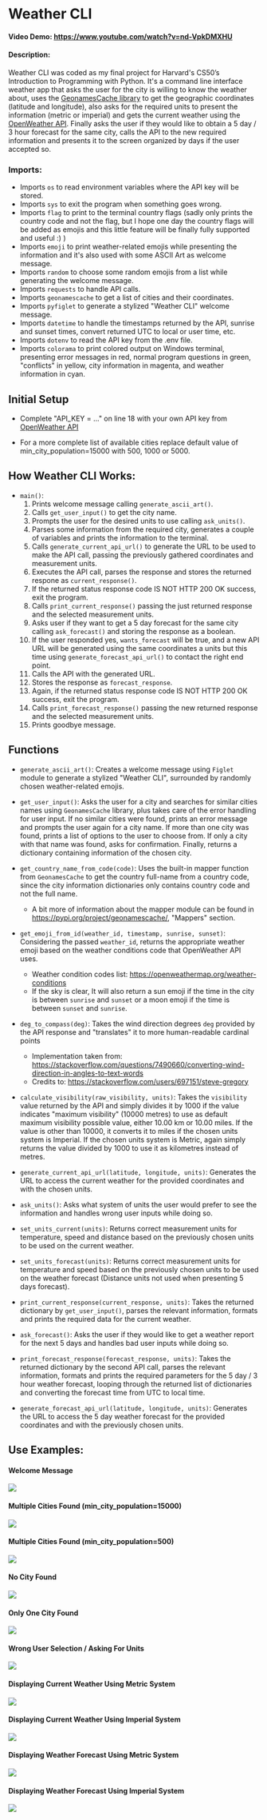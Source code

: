 # Weather CLI

#### Video Demo: https://www.youtube.com/watch?v=nd-VpkDMXHU

#### Description:

Weather CLI was coded as my final project for Harvard's CS50’s Introduction to Programming with Python. It's a command line interface weather app that asks the user for the city is willing to know the weather about, uses the [GeonamesCache library](https://pypi.org/project/geonamescache/) to get the geographic coordinates (latitude and longitude), also asks for the required units to present the information (metric or imperial) and gets the current weather using the [OpenWeather API](https://openweathermap.org/api). Finally asks the user if they would like to obtain a 5 day / 3 hour forecast for the same city, calls the API to the new required information and presents it to the screen organized by days if the user accepted so.

### Imports:

- Imports `os` to read environment variables where the API key will be stored.
- Imports `sys` to exit the program when something goes wrong.
- Imports `flag` to print to the terminal country flags (sadly only prints the country code and not the flag, but I hope one day the country flags will be added as emojis and this little feature will be finally fully supported and useful :) )
- Imports `emoji` to print weather-related emojis while presenting the information and it's also used with some ASCII Art as welcome message.
- Imports `random` to choose some random emojis from a list while generating the welcome message.
- Imports `requests` to handle API calls.
- Imports `geonamescache` to get a list of cities and their coordinates.
- Imports `pyfiglet` to generate a stylized "Weather CLI" welcome message.
- Imports `datetime` to handle the timestamps returned by the API, sunrise and sunset times, convert returned UTC to local or user time, etc.
- Imports `dotenv` to read the API key from the .env file.
- Imports `colorama` to print colored output on Windows terminal, presenting error messages in red, normal program questions in green, "conflicts" in yellow, city information in magenta, and weather information in cyan.

## Initial Setup 

- Complete "API_KEY = ..." on line 18 with your own API key from [OpenWeather API](https://openweathermap.org/)

- For a more complete list of available cities replace default value of min_city_population=15000 with 500, 1000 or 5000.

## How Weather CLI Works:

- `main()`:
    1. Prints welcome message calling `generate_ascii_art()`.
    2. Calls `get_user_input()` to get the city name.
    3. Prompts the user for the desired units to use calling `ask_units()`.
    4. Parses some information from the required city, generates a couple of variables and prints the information to the terminal.
    5. Calls `generate_current_api_url()` to generate the URL to be used to make the API call, passing the previously gathered coordinates and measurement units.
    6. Executes the API call, parses the response and stores the returned respone as `current_response()`.
    7. If the returned status response code IS NOT HTTP 200 OK success, exit the program.
    8. Calls `print_current_response()` passing the just returned response and the selected measurement units.
    9. Asks user if they want to get a 5 day forecast for the same city calling `ask_forecast()` and storing the response as a boolean.
    10. If the user responded yes, `wants_forecast` will be true, and a new API URL will be generated using the same coordinates a units but this time using `generate_forecast_api_url()` to contact the right end point.
    11. Calls the API with the generated URL.
    12. Stores the response as `forecast_response`.
    13. Again, if the returned status response code IS NOT HTTP 200 OK success, exit the program.
    14.  Calls `print_forecast_response()` passing the new returned response and the selected measurement units.
    15. Prints goodbye message.

## Functions

- `generate_ascii_art()`: Creates a welcome message using `Figlet` module to generate a stylized "Weather CLI", surrounded by randomly chosen weather-related emojis.

- `get_user_input()`: Asks the user for a city and searches for similar cities names using `GeonamesCache` library, plus takes care of the error handling for user input. If no similar cities were found, prints an error message and prompts the user again for a city name. If more than one city was found, prints a list of options to the user to choose from. If only a city with that name was found, asks for confirmation. Finally, returns a dictionary containing information of the chosen city.

- `get_country_name_from_code(code)`: Uses the built-in mapper function from `GeonamesCache` to get the country full-name from a country code, since the city information dictionaries only contains country code and not the full name.
    - A bit more of information about the mapper module can be found in https://pypi.org/project/geonamescache/, "Mappers" section.

- `get_emoji_from_id(weather_id, timestamp, sunrise, sunset)`: Considering the passed `weather_id`, returns the appropriate weather emoji based on the weather conditions code that OpenWeather API uses. 
    - Weather condition codes list: https://openweathermap.org/weather-conditions
    - If the sky is clear, It will also return a sun emoji if the time in the city is between `sunrise` and `sunset` or a moon emoji if the time is between `sunset` and `sunrise`.

- `deg_to_compass(deg)`: Takes the wind direction degrees `deg` provided by the
    API response and "translates" it to more human-readable cardinal points
    - Implementation taken from: https://stackoverflow.com/questions/7490660/converting-wind-direction-in-angles-to-text-words
    - Credits to: https://stackoverflow.com/users/697151/steve-gregory

- `calculate_visibility(raw_visibility, units)`: Takes the `visibility` value returned by the API and simply divides it by 1000 if the value indicates "maximum visibility" (10000 metres) to use as default maximum visibility possible value, either 10.00 km or 10.00 miles. If the value is other than 10000, it converts it to miles if the chosen units system is Imperial. If the chosen units system is Metric, again simply returns the value divided by 1000 to use it as kilometres instead of metres.

- `generate_current_api_url(latitude, longitude, units)`: Generates the URL to access the current weather for the provided coordinates and with the chosen units.

- `ask_units()`: Asks what system of units the user would prefer to see the information and handles wrong user inputs while doing so.

- `set_units_current(units)`: Returns correct measurement units for temperature, speed and distance based on the previously chosen units to be used on the current weather.

- `set_units_forecast(units)`: Returns correct measurement units for temperature and speed based on the previously chosen units to be used on the weather forecast (Distance units not used when presenting 5 days forecast).

- `print_current_response(current_response, units)`: Takes the returned dictionary by `get_user_input()`, parses the relevant information, formats and prints the required data for the current weather.

- `ask_forecast()`: Asks the user if they would like to get a weather report for the next 5 days and handles bad user inputs while doing so.

- `print_forecast_response(forecast_response, units)`: Takes the returned dictionary by the second API call, parses the relevant information, formats and prints the required parameters for the 5 day / 3 hour weather forecast, looping through the returned list of dictionaries and converting the forecast time from UTC to local time.

- `generate_forecast_api_url(latitude, longitude, units)`: Generates the URL to access the 5 day weather forecast for the provided coordinates and with the previously chosen units.

## Use Examples:

#### Welcome Message
![](https://lh3.googleusercontent.com/pgkVBhjaAGBwpPJR1nG2XjmpPMzwp1W-ya69dXXeMofebCc6CdnwqVqjMRxHJcpLwkpv4EeNowse0xQQP55PuPx8Yk15XvoQappSUZXypSscioIrE1tSqYPmX3hqpJKoiWRqe_TreUHAO2UIfR5H1CSoBgws5O0uvbkZt4QIODsbOKWET08mApT3jVRn93uvJLKVPYL8m-jvZWlb-Qi4K8DfDs0frgH7Q2rsbcD4WL6osL10HUoZ-XxbF-3hXJ7ioncAdGKXI6pL6EJBIaDTD7e-vjcYYutTppnvZswhCP0-QZyvvsAoc6Lv-mL4kVuXXBHtuIAnLWZ2iYr2BnCnF6YWGcSRiETuVEv-xK4apsoGVJdeT4hFfmfx3LxhWH5FYQTuIvG1t_ymVOtwyvAcZVhDcZZcTd2SSVru9LcsK80V4WoOiIWYLH_J1-KiphqvXk6nJxEtJAUoF5mGd4L4h3G5AVWWdrSNMk2_l7v1OCCTOWS4K5chF2bojTEtHZaAmPJ9PjSka4AsbYyDD5OG27uIMDPkgh_D959FhAiqEeq70X1sk2pEDCljAsDvvKgeS9Cb9nsQRvEBPQ_dWWJIam5VB_0CRdKySTnqMo7v9QJsXE49O58aqPyUYH9eSmKva0-Mf0xqHz_NOE18a9sSMRtAsW7OPI3cb5sMiMDMNuzvLDq_om_Annvvikv2PHcvIlhsrrPpV-WyfeNRejBt_vwUOjH-pO2-_hX2ZRQ9u-btnZ1y3Ita_ahABf9nZ0gqS5FcJtSuWBSOXec0lb-1ppXP9DUmvHilQ9VjCNEIQ_kPFKJqx18YDz-P5tEDRlE_pENkoP2taWIThfjUYNUUuYjsMux4nefriGVKp1r6sk1bessvKTMsq2KGWPftCLXiZ0LLxY4RvZJsFxzs1pE4g9SQzWy-W6ditwAyziVp1VEX=w626-h268)

#### Multiple Cities Found (min_city_population=15000)
![](https://lh3.googleusercontent.com/3X53icQ9a28HEby6gheb5J3nlnhYrrZbLVfJx0cnkwirrsvuocZedWNJ5qpqQoffGlLQkq4eRb1FGbbZG-utMasGGaBE-eLKOGkkiGJQpli2uLV0aQ54wDE57xGNhe-7hIO7AKkjHfU2SgZVjh7DiexWTTjEQB6jvJZmtz16Sss0UKLE6dBWtSCM8K0DiHKf7-aQ9xYwwDV4-TUsuQBjWtLC9WgCiz1Ovz5QmcGk5LbZY67Ochh8H2xyZhAK_UzpNvx6Guihk9SIXwePOxgMSh4v1teQ9SHIJAIPIFLS7WKiH0b7tdrxyYGI431XpxK0v0aKnzJHFqtfrqZuynYcSiZa1rGvYNXE0wZ6-QgNslU3h7jZc38c5X0pXZ_Hp_9zv5cPTNIw-ic9je3G686Iq64DInHj8pcEIHmd4tTOzeOjXzO6_44fL__nU2XHufpx45vCu8_PRoJtarhgDFe3TSp2umQnF__0QFhaTMqODg2LPwmGJlkHc4P-_kRuA1i5Wi0mdxow0Y5pO5Ow8LaTd2pwxd4FqQ78WeimmYy3-pAN-2PkynwiFF4UWSgllQqZIkVbBr7YE-i1c2Y_kJqiXuBL1lVD4ML9uXRPsiSR1vd--SGQqvBBp7oZrdNRm80CBux8Emia4iwQAQMfKdI0OU44BR4dTTkLtRdO5W8WtfwlURZl0K9ecvMJDHWKls4ItdVlUwvLLiC1ZhH7wVKFIJ-a9utfkE7EtkjKqQbzofjFTTJwluz7fWHpyGLkvmn7RYSqqSP6wpA8jxt8HxDvQwrdnbgPDGDk_21LLuXAFiH5A1P9RPh6j1Fz33AwyQEH1Hc8dxl0wx75jdtXxumeZZCS2lj7VHSJmdjh02mUURnKI_eF9GQK3CFY2ngxSGyPpfXxcdlIVDJteCkhRoObkqn3fOEfCqxaaQM5SFSqIceg=w628-h451)

#### Multiple Cities Found (min_city_population=500)
![](https://lh3.googleusercontent.com/EKlZIvYArGarp2gfkDTsqWi5DDTnRDiVh3S6RBhkjJy7o0N4tpvAdiksvz9L88WHqmMEkLReYtpVyAuyfVdFySAe02sYHGlH7H7yJuIKxO0ofS59keVzTtIdiniFG9_jbo6cyTaYHPXxi11BsASjAQfi0vQeSoYh6HU2uG7HZf2jS81G_XouzH7tGZwmXsweZf-J9yelkV1eYWFVJnT0Xo7SkdtIq7Bz46aH9f0i09wvSKY_b6Y6Ka8FnctQelTHox-SsiNE4HKEIc2zgQv-UQ9__LYUuGk5GH47gOav0UFajn7gBKtjL9Il5Uc4HDEH-lmiKLpwoos3YIPfw_zpWC7R27vHBLFWmmz2DvlVKypOxeSJp_0vnNH4pc1Mpf-QEOFotjobX7ZVkixxMaKXPTKMEXfFW_xgnb2VVWzF4ImBt2N_x7sMC2lNtnyCZzqtwpQYVXBXnsvYRbA4bRXE938KK4owhmREmcoNKLw67MwrcqVRuOjep-LYjxU7DF0whQA1qI0kvPdnh7csegHsckMRyDmhXCe5gXdsC6LLdVu-S6gXt9QOJlU-NiIVXQDZ0n0SevYk6CA_VOp6vlHWLG8Q01G_hSNpItMGtP1es3DIgJ8k2wxMX-GjBvVlO7DqQYBZd1IudsU495To6iUe1gewQX7OjWlwr5l411fLXcLZlqQ95cZxsVXkhpGpg6R2l6s_QUJsAMC2Z3Va1PVqe-Kq-BfQOfofrDMF9akETfLZzwgOhL2wmENHvpd1KICKMJBn8OWnTIy2KKZ534T44JA_13kmqR33fWtgTwmonVlGdjYXLtIN4Y_IRuZhcyV_6EW0CtW1Fv4ARH3hIsA80FftiroTXgosHDCDJtYtZy9xIFDpD-bI6hF51aSnIO8OUK0WJ9NllZoJ2-nbvSgQWedfIUE9qHtGn3LlcPDAga9R=w568-h813)

#### No City Found
![](https://lh3.googleusercontent.com/5WNt9U12s87PqMT2mvpTcCkn7ORXwiNhBJfjkVH6uYxESuC1FXQobtZAR-_UyKe7irLxCT1kDa7VU3wYLh1zhqcgCFwHyLlhrqV0NmVpHkgTam8pJNQ0pr2SPk5_R3KoATj0FtXnflAhamuGrbyDWH9Oq-TLNWGeIWG_TSwilrNvEGdYSDHxA2ndSrmz4V98YrTVwgZ3wfovZ4BuRh5ZrYGUtX1HPu0Ijyb_SJRwnSzwx5T1T-zg_SiOg0hkhpwvaPXu5rRj0uzxcB7gJYYpPiUJHxy9tNyjgLOsxkUue3UdzW3FHfsIrm9cuASKD3Hb-9TC1pAnz2ah5jxSz-AfDFwM8uwa8retvxr9kV0_gWLSZ0Zpfp7FTsG5sGWjapvzU64aFXV2epKKefnDMCsRtyZO3HasvejRAiAKZUkjz13n39DlBuOYf2T5c72KZp50vk_lwUuo2hehlYk_vSNYJdFI3W6cux1ptocGiRGUoFnHiRsMqxR6QAyUmAxwrYy1TslRlEsIoa99D5Z0UIpN_yanZcCkQ_EfIPWirbRQ4qtKA2iqdelWreAxfdZB-I9TJ0Znt5sH-c-zsOntYkOVQqOfaStfc-eyBmUZIOcs9OvfUyRmsHVXlWEHnW4lyqsL4gGMP-tOZ1VnwRZqztCzoVtC0E3g2Nvh0bWYC0ZNrXz5IvOEANBu2aF-X_ZZtrKVu8jKHL8ZzsAzTZ9R_tsQ69W9N0e43vCFX9930gyws6bJcVz0B9IowZ0N3ouFfjWu2inVccmC0-I3OV1lNjXdJEJR7ixk1U0qMr_AR6yaU7b4hg9O9d08kgjC5qtDBJwwnI8hkuXlwgH8L6ioewPt5vhaWFua0msLxkRBiQA6-VVwLBnOmF3_OSdctPgFrunojGJNLNDOcNNhjhmUBRxHVh41ycHchK6yxKSyiWiKNbET=w589-h390)

#### Only One City Found
![](https://lh3.googleusercontent.com/DpQPgFi4b7YsszjkG2jK7FlqL6EqMrZrD7h-qTL6A-PPato1AO6eWb-C5f_4Ljr-DJEqgctTuhRxG9Vu0tGCgTm3U43FKKkvkKKAeHZMTkbksWGh5ePHpvJE3X2G_QtbD8HznME0vaQpruBQ68vBkK2CxA6_99kkxaBTLIVThRen3rpizMLc0Y-kv2_eS4PF96mybl0u-Mw38NnPhQH9SUdRVLPkGUfGLsW8fqNCCirImyMQ_V0nLw5BhPYc4cWI0XNeDEqyLAt2zza8CnDRtcDp42xurObXkGvrM1DK2BMyVXlbVNaIqbbpTALJwlBvY5WjjPslDQ8YwKvTIC4Zd4c-s6X_6xNKne98lCDrRsTD-VdFIIWVpKRPh3Ki7S01fUxVlUCi9t63-zfNlIDwMTc2oOGvZTMuocN6yVYtmasLaFT33ZPpafNKd7DcHCrev11uPkooFfMF8kuWwDSMxaNLH9ZtHrzLallWUQuTUupbklFEmaw_YTzY5sp3D93Rv3jJv43qtWN0w-bDaMVpbkU5x12KXCVfIts_5_VNvKyeq1Eiox-dMFYB9JssJ4VVfhWuXJ2U9aucch7aGQVjspNVO8iYmLnhcN_QTpKdBjTHJSMKnazj9dbNMNv6etmf6X6fQzLxatGpNbPl-8zfc-aQwM0_0kj3LWs84e_G72hRCXfbxMH5IfOM3imRN0mjoeNOLOZOEn4vTRfxyJBEjAzbg6sFodNBTNjKye6XtvDoJesRa_rNvKEIAQbwOHu2-esn-X723wWC9cvz-cnX-DNOxzrfp3ZYgT2gYLYF1k_hvUWP-welsYEW-K5lm_9_6Vkip9LSN3O880ifpfCj1Pw_jLcRRUxULf_WtxdgMFtLYp5cpreACOJTCFiDH1KUIkqCcBAXbDR9LRHjk6g7YbMJCs05Su71aVG10YgnEMUD=w610-h273)

#### Wrong User Selection / Asking For Units
![](https://lh3.googleusercontent.com/PKG0YvW5oAnTWcILwpf0la_4M3s9DW1enpU2ieeQzhDTu4wC3qCsXhnfGxSQ6vJ3d4ZnjnP6RQPLQuok5WsJYHwq8G0A2KePuDnYjXa3uHvH8e7hLNuptX3z9hv69D_Nafk7PGYK5sUcFKuLNR79nLNOooA4Nj-9nqav1i16nU8Gwk0lLliX4okjdwqfjb-dlVS22R9CrWpT72IKFCuxLWlIve2X4A-k3-bIip4_T2HmRKL42Xhe5zPYcC2BoI-HD37bDJNZL3oVeKorfqqNZNTfqPy2BSeRafYxfxWHJMnU5n_NFibEEfBpHYAXnMo0DIkPMozZxRyhukF9Zm7Z6ib5O7nibtnJXT0Ld0WYdVYm71dMyYhCh3LBBfwynCUGFIHpX6fiFzwvG18Z_h2cY6f4d4wCbt-adiQpcO7ZvqRPiWFXH_ADA035BXi-elPJbOl8wKx6LYTIA0OpJBOKCGGnbh29Tv157B9Td8OI1_aV-pZ1vuTBLQZ9ZcqgGH0vE61wiDIFXe_BbgDgJHAQVnC58VSrvRd2L7pwE7W6WTqLo_TBRd-gbQOR4AnerKyk_ereppnV0BpL_7HABK3p1bXKT5XKCHwk93JV0HKptllLiDMoXC-cpSc3S6ZOTpNvE_4tqDyG8zoO9_nvSb3JQAKeLaxM7UDn_BWDHEY6S7HhXakYH3Hlq8JgmAlnBHbmlnZ3j4wp8B4QZj_Ott19h-8rcfF5VLdQL9MNAO2ixAhhgoYiw0nqWv4207MgHmucP7Cgh0md6PWAwBsKU9_l3fGG8zjJvsmMPkxOAv88pCt4ETt6BC-15T27aFYSOGKmFLhKgwey8e748yjSd-GORRoEuf9PExvHGLMXmf1FT4f_NLkVYKvi2eMpyLsvJAaYt1QCSoIKRS-_folYic-JLS7gVoOM8u4_jEP-tAWHx1Xj=w657-h654)

#### Displaying Current Weather Using Metric System
![](https://lh3.googleusercontent.com/QJ6wKtgXWouVB-KNOm6u4O8hnkQfZZqNiaYJBSxOuja84znt_8IjgYPYi7LzY2-9u08Jlg6hCOxLRKHtZSKiACl_yox7lchQOKgfz2JVSp102wfPRWvMxbApS05BZTJVkC9-Bugh-czsI6aBCULKO9C_AwnXIsSnEXWSWN4K9ijVj9aRrzhLG_w_g1p5FGdUGe1-NjmQlLmrB2VhYSlSUm_qD4I9Vzy-t-p_TP_DMsPHP4KFjW0xYy7oJIvtrYo0lsIt-lNpGdnVFARIt-PLyK4KkoUK32ebsiD8gPlt8h8spOZQEjZAFs7HJu6s6XJ3O5ibwwgPMRquqopcSrsMzdL9Fv9AXugBbCIAChoWXQhifMtbEFn8FEOHya6GHRhJmf3NvQcKkUBCWEl1yVyHu6Ii1R0bR6TJxJYHhWvBXRWRMuexNKe4-7_OwNUIzogrUsc30m1YkmLYU2Od6Do5S6Cbxj87cpKODqBAu9wYwAUHRkm8BAaSNAiPPFlJJzhkF8qNsiOV40w6Jra_Y3TIEXj_7rd6S316laxjwiP-DANTo9EhKwevZbTSIoRe2JE-sNX_Lg1ec5QVbrR-xETfyFqx68-tE4D12EaHh7h2dNEpfZgq1hMFwWuTyhJEJ2bBNIKHhr4fmsp-N0zoucfL4QG7AUD_EMN4pttkT7LOIvqfbQGz16p0YlD3xhiDjdOwLCwSjzitfnCB12mSxeqyWlITKvzzVN_cSV5PxEm68zPWzvO5mHt7aOkIAhfN8XHUHmwjhv3OEe9XSPQElIRyhQi3Jo2FkeqhoLC1s_NTMf9dze-vm9a5Mnde8N05sZ5ax00033xQPCR-kTYfRqDlvN0Z9BPSNXNT2XBaiDlWh7ZfjDBava3nTfFpcYjATfn6esSYvGwj-8bqXMRC7ryBEw3onmggxX6gUBSPXXVzSvyg=w718-h943)

#### Displaying Current Weather Using Imperial System
![](https://lh3.googleusercontent.com/k289XSJ0DMBkfM89y2IHxMnhdf49lh6yQUtWmrUkHl_sJHvUNXGncNYTwSoMwKdp0SW78wYXuP-OyM3PzBznv9CJGov0t054FaPLYwPB8fpsqKmtx7qzbTwH4B_AdXDfP7s7ikUb-6JazP5UN5Of1N-Enl9fuLqgOjmEk3HwEWtXrJzwxKyJzFgLS9jo4j3F_NKCfOEf2rK0y7sBjRg3goVY1yY9KG1mRFaduzvWX9wNuSpVyyFPLxd1CiPK4jqrWgLqNSI3lyIkl8LL7Gf1D1cbOYbHqGxZ8nQaUXSEJfE5Tp8xcdcdAGQo6KsotipAgd5kI_lXcahRzi53mjXFbNTRI4WNspYER5_i8u9McMdVXnyd33Bafu9dV3Ui948WQAGcE94iXIlHl4QMQJphyqmjdmPmeskkuJdezySYvUtucQzHHf6elM8ygHpYGzpiQ5YNSB0yyz226gSKGY_gZOUw33TpPgghUhx-PfjoDt9VaIEF3LGNP-sN2Q1dN4N4UumxsemojSLSn2wa1oMcs09yLmBU_KUka_yFQ4USr1hL4LgSnjQmC1NrStN-US3xiiY-AxsVPe16tg_qnxa1UX9oXkfg8Q0hqUFSYOelYq4DckJvoHEMU5XoW5QTocWw5JXbkoFuJM9hP1jeaC-mIFEQNUcF1jdy2bhSZX-yiBx9NEFrxVCYIjP6hTLbSspbDczrG77lDho4YVICc_9HCHrmMM_f2oiDogB8AKAF8n8JuEVsln5-EYLcTKTaEKChx7kx59fUyGvwIYzdJZiafKLqfKFcR-C2GDW9U68gKEfA6et1gpjuXld6I8Ld22Qw3BSb1xYlF3GWn0gm560LN7CRQomYbwKe0uyBTeL-OHFHRnkM-rZha1TiwfaTxtx-AK6XAtZqdPpmgIulvbMUnbyWxfBY7TqAjMthBLUkJuHO=w673-h934)

#### Displaying Weather Forecast Using Metric System
![](https://lh3.googleusercontent.com/TLmLj6Yrt2AGHC006jNaCG8v7cmJNmrK3lax9VdNZ79TUxhIVAFo3WEdXrZQ7bFnDt2fDVNa4kkJu1mpjDkW_TljGbZMZecB2wiyRdE-oZaYu5LBeYod3xh5wiQgna3Y4NtT628TWpcYiaMzOf7YXNCMHC82058xMH7G72GPiIkglUZ8vs4J6yOcWepYi8NkqiNFLdGzZBGW4jmuJRyHnDh8XAcnwK5b4qcN-VaXq1VLGFIPLe9KeDQ0TFPU8IjXURYTIO5ZFBfWW6735xGSPzQbYsR0hzeXTCG4oSJnHWh53hCum4gxALxNU6qVriSROW72d1K9_Egfq1h5dt_-kcUzBIA4EojdnsjImaS1tAtcfOeq8xzkwd_I-PmJUFHtXRhChhU3SUspJoaiVS3ETPrJY-59yaJVDUF62C8HU2lG7jd6cixcga6Og86-ZKQiWySoC9Vf_oywWecCwVSsguoaYvNtt8GVBm3XFCKsRmP2Yb466081mmOePWATnDUXjFcVzyWzDi5kOr6LUC9k5d28png49nzgqIYLrNSwZbG8R6CVgplD1kbWjrmvL7v3YLDTJ9GVDw1EQggW-vwS4wwe_wvU5d187swVxhT0hzOCTUVbceRUycBWbmcg-V9DZwhNfZFvJJj1hmJ_Sq56aCYtbgYnQEjamSVYJ5qMT47610L8Bx7dx9TYQUDAEHfa9tSDks-IF17ZA9pZo2Ub7CHuyZVJzSexnr0GWaS9c8SVYkTXkiwmOhBzy1547jCj3fIRcv5ER9n5neMCrOLXgvjhEdZI_exUZU86peOOTy6IQUYTAHOZ31LlUK5SKQUSX5xeJJzVsJ8a5u0MEUKuTQL-6RENSmAPcQxhi1GDqgXG3jT8Q9Fw8CvUHmlOOE7ZEeeYqx7lNKhJkz3RsTk3621nuWLjhg2t95ou7OyvFSLw=w502-h909)

#### Displaying Weather Forecast Using Imperial System
![](https://lh3.googleusercontent.com/LZupkoFvvM7TV3VaqHwCc35asOM4EUgfJY20LA-Dr2sNcAwWz6H1NVWeCEHg4tfwyqyOkhwK27tLkUnoD-uGwd6xjxPF21laXZUulT9h-iQIPwLuL41f5tU8LqQdzO8NKJMP-ZpTd6ficaUfKEfsfd5V50b95HlBNqSo8vzogLLR807PvW_HVXx_GlBSDh7QKsljxKrvXFU2ZV_SiorHyczxfJCL3Va_x8kUr1wOcyPFr5o7dmM0hG20d2rISvS9uNoJliUSKkyBi1Nqc_v21FVB6dpKP9RLAoYtwbtbzTwbQkwcehWZLyOf4KjhBRqmdeHqHjeAl6byNzSDKS-1DgCGr6TrFQx7kA-rsS9AVrejCkylaj1CgafkoLTAogXF6kEKRpbeqSXCp2lCMVVmunRpH4TfNXYCWW63ZhOpLigmsSZZKjQ7suBIkkkxp4Z-ASfMffh4jcZRvITmdyuiKaUeoCfMXzHJSsTZ2h7_YKvNTyCJX6DHx-VzZKEOjC7rc79P1FrepH2802REVmdhZm6G0H0OJVDNC5iJ_G5bGAkSgqt1A2MtT42_6EfarYdpNd6Yka5NRXJ-ow1BKyqzl3MRW3L0dcuf0xpbQ3eOgZ3MsHd9KNkYl4c_urVGAOgdwwBbJwXfjgia0sXrQX4NFTwhSq0na3ppoQ_Kgu2puMjRcNZtcvC0S_ZRtz1ZCYIAjU8b9JGk3q5hIcAX5m4pxmVkyZRdngk2MdHBhNzgQ9iPJ7ymcbeLjggmuHg0JK6CfKPrGcKT89hWD5YB6adNmax7T6u5v_mQ8te2D0VLrUZ9sinRk9zX6cdWl44p7AFXsTtRJY7WUhR6crdRz_gkbqVHDk8KLPgf0z7R_aO_BrEIBKBRCAGKXIWUKpZI0dQNDPAzZds72Lof1hsf7l8QBg__c6Rfc0sKHZVB5bX8YveM=w510-h915)
